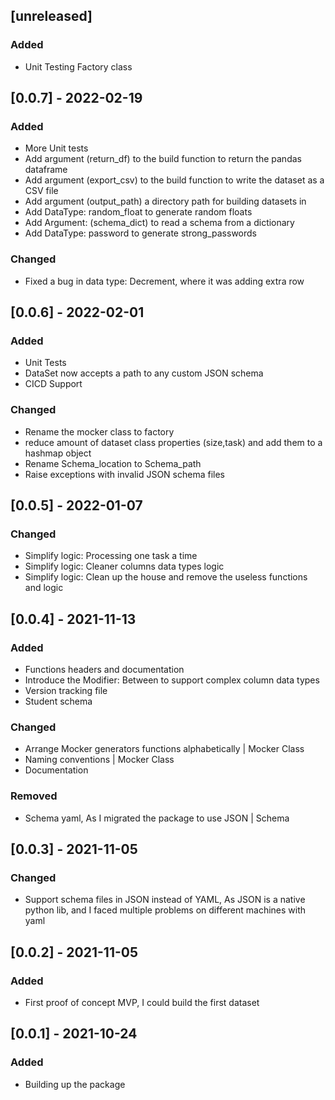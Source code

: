 
## [unreleased]
### Added
- Unit Testing Factory class


## [0.0.7] - 2022-02-19
### Added
- More Unit tests
- Add argument (return_df) to the build function to return the pandas dataframe
- Add argument (export_csv) to the build function to write the dataset as a CSV file
- Add argument (output_path) a directory path for building datasets in
- Add DataType: random_float to generate random floats
- Add Argument: (schema_dict) to read a schema from a dictionary
- Add DataType: password to generate strong_passwords

### Changed
- Fixed a bug in data type: Decrement, where it was adding extra row

## [0.0.6] - 2022-02-01
### Added
- Unit Tests
- DataSet now accepts a path to any custom JSON schema
- CICD Support

### Changed
- Rename the mocker class to factory
- reduce amount of dataset class properties (size,task) and add them to a hashmap object
- Rename Schema_location to Schema_path
- Raise exceptions with invalid JSON schema files


## [0.0.5] - 2022-01-07
### Changed
- Simplify logic: Processing one task a time
- Simplify logic: Cleaner columns data types logic
- Simplify logic: Clean up the house and remove the useless functions and logic


## [0.0.4] - 2021-11-13
### Added
- Functions headers and documentation
- Introduce the Modifier: Between to support complex column data types
- Version tracking file
- Student schema
### Changed
- Arrange Mocker generators functions alphabetically | Mocker Class
- Naming conventions | Mocker Class
- Documentation
### Removed
- Schema yaml, As I migrated the package to use JSON | Schema

## [0.0.3] - 2021-11-05
### Changed
- Support schema files in JSON instead of YAML, As JSON is a native python lib, and I faced multiple problems on different machines with yaml

## [0.0.2] - 2021-11-05
### Added
- First proof of concept MVP, I could build the first dataset

## [0.0.1] - 2021-10-24
### Added
- Building up the package
